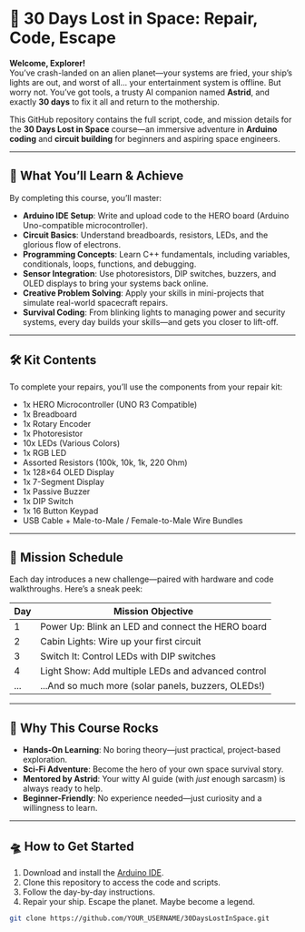 # 🚀 30 Days Lost in Space: Repair, Code, Escape

**Welcome, Explorer!**  
You’ve crash-landed on an alien planet—your systems are fried, your ship’s lights are out, and worst of all... your entertainment system is offline. But worry not. You’ve got tools, a trusty AI companion named **Astrid**, and exactly **30 days** to fix it all and return to the mothership.

This GitHub repository contains the full script, code, and mission details for the **30 Days Lost in Space** course—an immersive adventure in **Arduino coding** and **circuit building** for beginners and aspiring space engineers.

---

## 🧰 What You’ll Learn & Achieve

By completing this course, you’ll master:

- **Arduino IDE Setup**: Write and upload code to the HERO board (Arduino Uno-compatible microcontroller).
- **Circuit Basics**: Understand breadboards, resistors, LEDs, and the glorious flow of electrons.
- **Programming Concepts**: Learn C++ fundamentals, including variables, conditionals, loops, functions, and debugging.
- **Sensor Integration**: Use photoresistors, DIP switches, buzzers, and OLED displays to bring your systems back online.
- **Creative Problem Solving**: Apply your skills in mini-projects that simulate real-world spacecraft repairs.
- **Survival Coding**: From blinking lights to managing power and security systems, every day builds your skills—and gets you closer to lift-off.

---

## 🛠 Kit Contents

To complete your repairs, you’ll use the components from your repair kit:

- 1x HERO Microcontroller (UNO R3 Compatible)
- 1x Breadboard
- 1x Rotary Encoder
- 1x Photoresistor
- 10x LEDs (Various Colors)
- 1x RGB LED
- Assorted Resistors (100k, 10k, 1k, 220 Ohm)
- 1x 128×64 OLED Display
- 1x 7-Segment Display
- 1x Passive Buzzer
- 1x DIP Switch
- 1x 16 Button Keypad
- USB Cable + Male-to-Male / Female-to-Male Wire Bundles

---

## 📅 Mission Schedule

Each day introduces a new challenge—paired with hardware and code walkthroughs. Here’s a sneak peek:

| Day | Mission Objective                                   |
|-----|----------------------------------------------------|
| 1   | Power Up: Blink an LED and connect the HERO board |
| 2   | Cabin Lights: Wire up your first circuit           |
| 3   | Switch It: Control LEDs with DIP switches          |
| 4   | Light Show: Add multiple LEDs and advanced control |
| ... | ...And so much more (solar panels, buzzers, OLEDs!)|

---

## 🌌 Why This Course Rocks

- **Hands-On Learning**: No boring theory—just practical, project-based exploration.
- **Sci-Fi Adventure**: Become the hero of your own space survival story.
- **Mentored by Astrid**: Your witty AI guide (with *just* enough sarcasm) is always ready to help.
- **Beginner-Friendly**: No experience needed—just curiosity and a willingness to learn.

---

## 🛸 How to Get Started

1. Download and install the [Arduino IDE](https://www.arduino.cc/en/software).
2. Clone this repository to access the code and scripts.
3. Follow the day-by-day instructions.
4. Repair your ship. Escape the planet. Maybe become a legend.

```bash
git clone https://github.com/YOUR_USERNAME/30DaysLostInSpace.git
